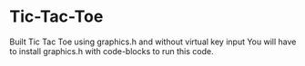 # Tic-Tac-Toe
Built Tic Tac Toe using graphics.h and without virtual key input
You will have to install graphics.h with code-blocks to run this code.
